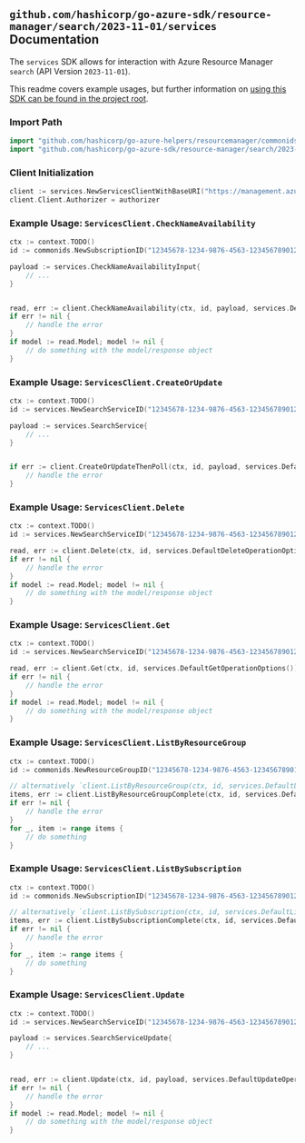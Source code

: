 
## `github.com/hashicorp/go-azure-sdk/resource-manager/search/2023-11-01/services` Documentation

The `services` SDK allows for interaction with Azure Resource Manager `search` (API Version `2023-11-01`).

This readme covers example usages, but further information on [using this SDK can be found in the project root](https://github.com/hashicorp/go-azure-sdk/tree/main/docs).

### Import Path

```go
import "github.com/hashicorp/go-azure-helpers/resourcemanager/commonids"
import "github.com/hashicorp/go-azure-sdk/resource-manager/search/2023-11-01/services"
```


### Client Initialization

```go
client := services.NewServicesClientWithBaseURI("https://management.azure.com")
client.Client.Authorizer = authorizer
```


### Example Usage: `ServicesClient.CheckNameAvailability`

```go
ctx := context.TODO()
id := commonids.NewSubscriptionID("12345678-1234-9876-4563-123456789012")

payload := services.CheckNameAvailabilityInput{
	// ...
}


read, err := client.CheckNameAvailability(ctx, id, payload, services.DefaultCheckNameAvailabilityOperationOptions())
if err != nil {
	// handle the error
}
if model := read.Model; model != nil {
	// do something with the model/response object
}
```


### Example Usage: `ServicesClient.CreateOrUpdate`

```go
ctx := context.TODO()
id := services.NewSearchServiceID("12345678-1234-9876-4563-123456789012", "example-resource-group", "searchServiceName")

payload := services.SearchService{
	// ...
}


if err := client.CreateOrUpdateThenPoll(ctx, id, payload, services.DefaultCreateOrUpdateOperationOptions()); err != nil {
	// handle the error
}
```


### Example Usage: `ServicesClient.Delete`

```go
ctx := context.TODO()
id := services.NewSearchServiceID("12345678-1234-9876-4563-123456789012", "example-resource-group", "searchServiceName")

read, err := client.Delete(ctx, id, services.DefaultDeleteOperationOptions())
if err != nil {
	// handle the error
}
if model := read.Model; model != nil {
	// do something with the model/response object
}
```


### Example Usage: `ServicesClient.Get`

```go
ctx := context.TODO()
id := services.NewSearchServiceID("12345678-1234-9876-4563-123456789012", "example-resource-group", "searchServiceName")

read, err := client.Get(ctx, id, services.DefaultGetOperationOptions())
if err != nil {
	// handle the error
}
if model := read.Model; model != nil {
	// do something with the model/response object
}
```


### Example Usage: `ServicesClient.ListByResourceGroup`

```go
ctx := context.TODO()
id := commonids.NewResourceGroupID("12345678-1234-9876-4563-123456789012", "example-resource-group")

// alternatively `client.ListByResourceGroup(ctx, id, services.DefaultListByResourceGroupOperationOptions())` can be used to do batched pagination
items, err := client.ListByResourceGroupComplete(ctx, id, services.DefaultListByResourceGroupOperationOptions())
if err != nil {
	// handle the error
}
for _, item := range items {
	// do something
}
```


### Example Usage: `ServicesClient.ListBySubscription`

```go
ctx := context.TODO()
id := commonids.NewSubscriptionID("12345678-1234-9876-4563-123456789012")

// alternatively `client.ListBySubscription(ctx, id, services.DefaultListBySubscriptionOperationOptions())` can be used to do batched pagination
items, err := client.ListBySubscriptionComplete(ctx, id, services.DefaultListBySubscriptionOperationOptions())
if err != nil {
	// handle the error
}
for _, item := range items {
	// do something
}
```


### Example Usage: `ServicesClient.Update`

```go
ctx := context.TODO()
id := services.NewSearchServiceID("12345678-1234-9876-4563-123456789012", "example-resource-group", "searchServiceName")

payload := services.SearchServiceUpdate{
	// ...
}


read, err := client.Update(ctx, id, payload, services.DefaultUpdateOperationOptions())
if err != nil {
	// handle the error
}
if model := read.Model; model != nil {
	// do something with the model/response object
}
```
